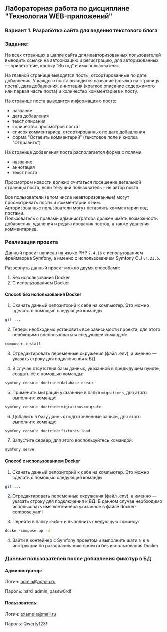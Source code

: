 ## Лабораторная работа по дисциплине "Технологии WEB-приложений"

### Вариант 1. Разработка сайта для ведения текстового блога

### Задание:

На всех страницах в шапке сайта для неавторизованных пользователей выводить ссылки на авторизацию и регистрацию, для
авторизованных — приветствие, кнопку “Выход” и имя пользователя.

На главной странице выводятся посты, отсортированные по дате добавления. У каждого поста выводится название (ссылка на
страницу поста), дата добавления, аннотация (краткое описание содержимого или первая часть поста) и количество
комментариев к посту.

На странице поста выводится информация о посте:

- название
- дата добавления
- текст описания
- количество просмотров поста
- список комментариев, отсортированных по дате добавления
- форма “Оставить комментарий” (текстовое поле и кнопка “Отправить”)

На странице добавления поста располагается форма с полями:

- название
- аннотация
- текст поста

Просмотром новости должно считаться посещение детальной страницы поста, если текущий пользователь - не автор поста.

Все пользователи (в том числе неавторизованные) могут просматривать посты и комментарии к ним.<br>
Авторизованные пользователи могут оставлять комментарии под постами.<br>
Пользователь с правами администратора должен иметь возможность добавления, удаления и редактирования постов, а также
удаления комментариев.

### Реализация проекта

Данный проект написан на языке PHP `7.4.16` с использованием фреймворка Symfony, а именно с использованием Symfony
CLI `v4.23.5`.

Развернуть данный проект можно двумя способами:

1) Без использования Docker
2) С использованием Docker

#### Способ без использования Docker

1) Скачать данный репозиторий к себе на компьютер. Это можно сделать с помощью следующей команды:

```bash
git ...
```

2) Теперь необходимо установить все зависимости проекта, для этого необходимо воспользоваться следующей командой:

```bash
composer install
```

3) Отредактировать переменные окружения (файл .env), а именно — указать строку для подключения к БД

4) В случае отсутствия базы данных, указанной в предыдущем пункте, создать её с помощью команды:

```bash
symfony console doctrine:database:create
```

5) Применить миграции указанные в папке `migrations`, для этого выполните команду:

```bash
symfony console doctrine:migrations:migrate
```   

6) Добавить в базу данных подготовленные записи, для этого выполните команду:

```bash
symfony console doctrine:fixtures:load
```

7) Запустите сервер, для этого воспользуйтесь командой:

```bash
symfony serve
```

#### Способ с использованием Docker

1) Скачать данный репозиторий к себе на компьютер. Это можно сделать с помощью следующей команды:

```bash
git ...
```

2) Отредактировать переменные окружения (файл .env), а именно — указать строку для подключения к БД. В данном случае
   необходимо использовать имя контейнера указанное в файле docker-compose.yaml


3) Перейти в папку `docker` и выполнить следующую команду:

```bash
docker-compose up -d
```

4) Зайти в контейнер с Symfony проектом и выполнить шаги `5-6` в инструкции по разворачиванию проекта без использования
   Docker

### Данные пользователей после добавления фикстур в БД

#### Администратор:

Логин: admin@admin.ru

Пароль: hard_admin_passw0rd!

#### Пользователь:

Логин: example@mail.ru

Пароль: Qwerty123!